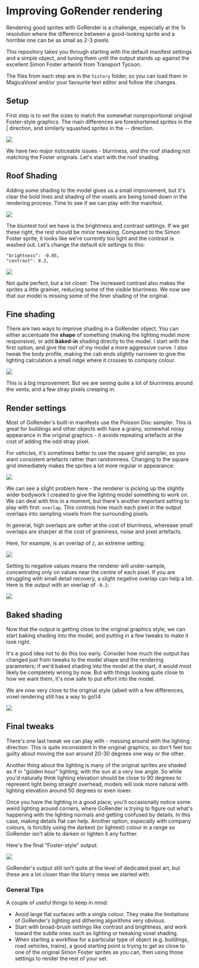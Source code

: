 # Improving GoRender rendering

Rendering good sprites with GoRender is a challenge, especially at the
1x resolution where the difference between a good-looking sprite and a
horrible one can be as small as 2-3 pixels.

This repository takes you through starting with the default manifest
settings and a simple object, and tuning them until the output stands up
against the excellent Simon Foster artwork from Transport Tycoon.

The files from each step are in the `history` folder, so you can load
them in MagicaVoxel and/or your favourite text editor and follow the
changes.

## Setup

First step is to set the sizes to match the somewhat nonproportional original  
Foster-style graphics. The main differences are foreshortened sprites in the |
direction, and similarly squashed sprites in the -- direction.

![](history/1/progress.png)

We have two major noticeable issues - blurriness, and the roof shading not
matching the Foster originals. Let's start with the roof shading.

## Roof Shading

Adding some shading to the model gives us a small improvement, but it's
clear the bold lines and shading of the voxels are being toned down in
the rendering process. Time to see if we can play with the manifest.

![](history/2/progress_model.png)

The bluntest tool we have is the brightness and contrast settings. If
we get these right, the rest should be minor tweaking. Compared to the
Simon Foster sprite, it looks like we're currently too light and the contrast
is washed out. Let's change the default `0`/`0` settings to this:

```
"brightness": -0.05,
"contrast": 0.2,
```

![](history/2/progress_contrast.png)

Not quite perfect, but a lot closer. The increased contrast also makes the 
sprites a little grainier, reducing some of the visible blurriness.
We now see that our model is missing some of the finer shading of the 
original.

## Fine shading

There are two ways to improve shading in a GoRender object. You can either
accentuate the **shape** of something (making the lighting model more
responsive), or add **baked-in** shading directly to the model. I start
with the first option, and give the roof of my model a more aggressive curve.
I also tweak the body profile, making the cab ends slightly narrower to
give the lighting calculation a small ridge where it crosses to company
colour.


![](history/3/progress.png)

This is a big improvement. But we are seeing quite a lot of blurriness
around the vents, and a few stray pixels creeping in.

## Render settings

Most of GoRender's built-in manifests use the Poisson Disc sampler.
This is great for buildings and other objects with have a grainy, somewhat
noisy appearance in the original graphics - it avoids repeating artefacts
at the cost of adding the odd stray pixel.

For vehicles, it's sometimes better to use the square grid sampler, as
you want consistent artefacts rather than randomness. Changing to the
square grid immediately makes the sprites a lot more regular in
appearance:

![](history/4/progress_square.png)

We can see a slight problem here - the renderer is picking up the slightly
wider bodywork I created to give the lighting model something to work on.
We can deal with this in a moment, but there's another important setting
to play with first: `overlap`. This controls how much each pixel in the output
overlaps into sampling voxels from the surrounding pixels.

In general, high overlaps are softer at the cost of blurriness, wherease small
overlaps are sharper at the cost of graininess, noise and pixel artefacts.

Here, for example, is an overlap of `2`, an extreme setting:

![](history/4/overlap_2.png)

Setting to negative values means the renderer will under-sample, concentrating
only on values near the centre of each pixel. If you are struggling with
small detail recovery, a slight negative overlap can help a lot. Here is the
output with an overlap of `-0.2`:

![](history/4/progress_overlap.png)

## Baked shading

Now that the output is getting close to the original graphics style, we can
start baking shading into the model, and putting in a few tweaks to make it
look right.

It's a good idea not to do this too early. Consider how much the output has
changed just from tweaks to the model shape and the rendering parameters; if
we'd baked shading into the model at the start, it would most likely be
completely wrong by now. But with things looking quite close to how we want
them, it's now safe to put effort into the model.

We are now very close to the original style (albeit with a few differences,
voxel rendering still has a way to go!)4

![](history/5/progress.png)

## Final tweaks

There's one last tweak we can play with - messing around with the lighting
direction. This is quite inconsistent in the original graphics, so don't feel
too guilty about moving the sun around 20-30 degrees one way or the other.

Another thing about the lighting is many of the original sprites are shaded
as if in "golden hour" lighting, with the sun at a very low angle. So while
you'd naturally think lighting elevation should be close to 90 degrees to
represent light being straight overhead, models will look more natural with
lighting elevation around 50 degrees or even lower.

Once you have the lighting in a good place, you'll occasionally notice
some weird lighting around corners, where GoRender is trying to figure out
what's happening with the lighting normals and getting confused by details.
In this case, making details flat can help. Another option, especially with
company colours, is forcibly using the darkest (or lightest) colour in a
range so GoRender isn't able to darken or lighten it any further.

Here's the final "Foster-style" output:

![](history/6/progress.png)

GoRender's output still isn't quite at the level of dedicated pixel art,
but these are a lot closer than the blurry mess we started with.

### General Tips

A couple of useful things to keep in mind:

* Avoid large flat surfaces with a single colour. They make the limitations
  of GoRender's lighting and dithering algorithms very obvious.
* Start with broad-brush settings like contrast and brightness, and work
  toward the subtle ones such as lighting or tweaking voxel shading.
* When starting a workflow for a particular type of object (e.g. buildings,
  road vehicles, trains), a good starting point is trying to get as close to
  one of the original Simon Foster sprites as you can, then using those
  settings to render the rest of your set.